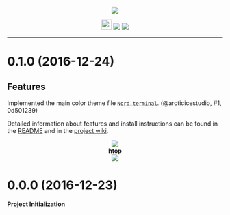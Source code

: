 <p align="center"><img src="https://cdn.rawgit.com/arcticicestudio/nord-terminal-app/develop/src/assets/nord-terminal-app-banner.svg"/></p>

<p align="center"><img src="https://assets-cdn.github.com/favicon.ico" width=24 height=24/> <a href="https://github.com/arcticicestudio/nord-terminal-app/releases/latest"><img src="https://img.shields.io/github/release/arcticicestudio/nord-terminal-app.svg"/></a> <a href="https://github.com/arcticicestudio/nord/releases/tag/v0.2.0"><img src="https://img.shields.io/badge/Nord-v0.2.0-blue.svg"/></a></p>

---

# 0.1.0 (2016-12-24)
## Features
Implemented the main color theme file [`Nord.terminal`](https://github.com/arcticicestudio/nord-terminal-app/blob/develop/src/xml/Nord.terminal). (@arcticicestudio, #1, 0d501239)

Detailed information about features and install instructions can be found in the [README](https://github.com/arcticicestudio/nord-terminal-app/blob/develop/README.md#installation) and in the [project wiki](https://github.com/arcticicestudio/nord-terminal-app/wiki).

<p align="center"><img src="https://raw.githubusercontent.com/arcticicestudio/nord-terminal-app/develop/src/assets/scrot-colortest.png"/><br><strong>htop</strong><br><img src="https://raw.githubusercontent.com/arcticicestudio/nord-terminal-app/develop/src/assets/scrot-htop.png"/></p>

# 0.0.0 (2016-12-23)
**Project Initialization**
